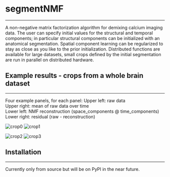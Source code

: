 # segmentNMF
---
A non-negative matrix factorization algorithm for demixing calcium imaging data.
The user can specify initial values for the structural and temporal components;
in particular structural components can be initialized with an anatomical segmentation.
Spatial component learning can be regularized to stay as close as you like to the prior initialization.
Distributed functions are available for large datasets, small crops defined by the
initial segmentation are run in parallel on distributed hardware.

## Example results - crops from a whole brain dataset
---
Four example panels, for each panel:
Upper left: raw data\
Upper right: mean of raw data over time\
Lower left: NMF reconstruction (space\_components @ time\_components)\
Lower right: residual (raw - reconstruction)

![crop0](resources/crop0.gif)
![crop1](resources/crop1.gif)

![crop2](resources/crop2.gif)
![crop3](resources/crop3.gif)

## Installation
---
Currently only from source but will be on PyPI in the near future.


